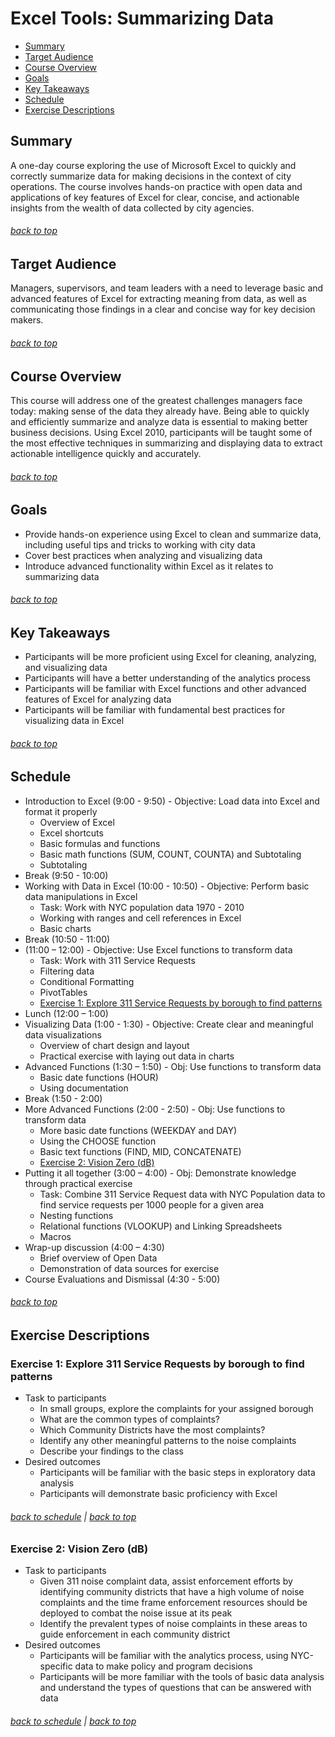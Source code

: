 <a id="top"></a>
# Excel Tools: Summarizing Data

+ [Summary](#summary)
+ [Target Audience](#target-audience)
+ [Course Overview](#course-overview)
+ [Goals](#goals)
+ [Key Takeaways](#key-takeaways)
+ [Schedule](#schedule)
+ [Exercise Descriptions](#exercise-descriptions)

<a id="summary"></a>
## Summary
A one-day course exploring the use of Microsoft Excel to quickly and correctly summarize data for making decisions in the context of city operations. The course involves hands-on practice with open data and applications of key features of Excel for clear, concise, and actionable insights from the wealth of data collected by city agencies.

###### [back to top](#top)

<a id="target-audience"></a>
## Target Audience
Managers, supervisors, and team leaders with a need to leverage basic and advanced features of Excel for extracting meaning from data, as well as communicating those findings in a clear and concise way for key decision makers.

###### [back to top](#top)

<a id="course-overview"></a>
## Course Overview
This course will address one of the greatest challenges managers face today: making sense of the data they already have.  Being able to quickly and efficiently summarize and analyze data is essential to making better business decisions.  Using Excel 2010, participants will be taught some of the most effective techniques in summarizing and displaying data to extract actionable intelligence quickly and accurately.  

###### [back to top](#top)

<a id="goals"></a>
## Goals
+ Provide hands-on experience using Excel to clean and summarize data, including useful tips and tricks to working with city data
+ Cover best practices when analyzing and visualizing data
+ Introduce advanced functionality within Excel as it relates to summarizing data

###### [back to top](#top)

<a id="key-takeaways"></a>
## Key Takeaways
+ Participants will be more proficient using Excel for cleaning, analyzing, and visualizing data
+ Participants will have a better understanding of the analytics process
+ Participants will be familiar with Excel functions and other advanced features of Excel for analyzing data
+ Participants will be familiar with fundamental best practices for visualizing data in Excel

###### [back to top](#top)

<a id="schedule"></a>
## Schedule
+ Introduction to Excel (9:00 - 9:50) - Objective: Load data into Excel and format it properly
    + Overview of Excel
    + Excel shortcuts
    + Basic formulas and functions
    + Basic math functions (SUM, COUNT, COUNTA) and Subtotaling
    + Subtotaling
+ Break (9:50 - 10:00)
+ Working with Data in Excel (10:00 - 10:50) - Objective: Perform basic data manipulations in Excel
    + Task: Work with NYC population data 1970 - 2010
    + Working with ranges and cell references in Excel
    + Basic charts
+ Break (10:50 - 11:00)
+ (11:00 – 12:00) - Objective: Use Excel functions to transform data
    + Task: Work with 311 Service Requests
    + Filtering data
    + Conditional Formatting
    + PivotTables <a id="ex1"></a>
    + [Exercise 1: Explore 311 Service Requests by borough to find patterns](#exercise1)
+ Lunch (12:00 – 1:00)
+ Visualizing Data (1:00 - 1:30) - Objective: Create clear and meaningful data visualizations
    + Overview of chart design and layout
    + Practical exercise with laying out data in charts
+ Advanced Functions (1:30 – 1:50) - Obj: Use functions to transform data 
    + Basic date functions (HOUR)
    + Using documentation
+ Break (1:50 - 2:00)
+ More Advanced Functions (2:00 - 2:50) - Obj: Use functions to transform data
    + More basic date functions (WEEKDAY and DAY)
    + Using the CHOOSE function
    + Basic text functions (FIND, MID, CONCATENATE)<a id="ex2"></a>
    + [Exercise 2: Vision Zero (dB)](#exercise2)
+ Putting it all together (3:00 – 4:00) - Obj: Demonstrate knowledge through practical exercise
    + Task: Combine 311 Service Request data with NYC Population data to find service requests per 1000 people for a given area
    + Nesting functions
    + Relational functions (VLOOKUP) and Linking Spreadsheets
    + Macros
+ Wrap-up discussion (4:00 – 4:30)
    + Brief overview of Open Data
    + Demonstration of data sources for exercise
+ Course Evaluations and Dismissal (4:30 - 5:00)

###### [back to top](#top)

<a id="exercise-descriptions"></a>
## Exercise Descriptions
<a id="exercise1"></a>
### Exercise 1: Explore 311 Service Requests by borough to find patterns
+ Task to participants
    + In small groups, explore the complaints for your assigned borough
    + What are the common types of complaints?
    + Which Community Districts have the most complaints?
    + Identify any other meaningful patterns to the noise complaints
    + Describe your findings to the class
+ Desired outcomes
    + Participants will be familiar with the basic steps in exploratory data analysis 
    + Participants will demonstrate basic proficiency with Excel

###### [back to schedule](#ex1) | [back to top](#top)

<a id="exercise2"></a>
### Exercise 2: Vision Zero (dB)
+ Task to participants
    + Given 311 noise complaint data, assist enforcement efforts by identifying community districts that have a high volume of noise complaints and the time frame enforcement resources should be deployed to combat the noise issue at its peak
    + Identify the prevalent types of noise complaints in these areas to guide enforcement in each community district
+ Desired outcomes
    + Participants will be familiar with the analytics process, using NYC-specific data to make policy and program decisions 
    + Participants will be more familiar with the tools of basic data analysis and understand the types of questions that can be answered with data

###### [back to schedule](#ex2) | [back to top](#top)